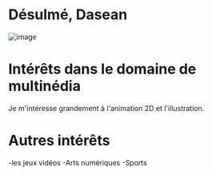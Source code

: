 # Désulmé, Dasean


![image](https://user-images.githubusercontent.com/112108001/214938368-bb04edde-fcf3-4ff4-ab49-61b34209c36b.jpeg)

# Intérêts dans le domaine de multinédia
Je m'intéresse grandement à l'animation 2D et l'illustration.
# Autres intérêts
-les jeux vidéos
-Arts numériques
-Sports



